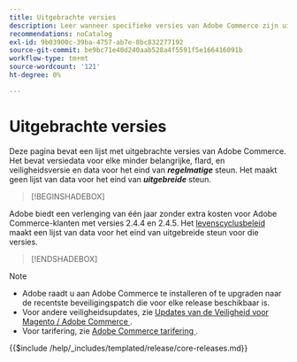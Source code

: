```yaml
---
title: Uitgebrachte versies
description: Leer wanneer specifieke versies van Adobe Commerce zijn uitgebracht.
recommendations: noCatalog
exl-id: 9b03900c-39ba-4757-ab7e-8bc832277192
source-git-commit: be9bc71e40d240aab528a4f5591f5e166416091b
workflow-type: tm+mt
source-wordcount: '121'
ht-degree: 0%

---
```


# Uitgebrachte versies

Deze pagina bevat een lijst met uitgebrachte versies van Adobe Commerce. Het bevat versiedata voor elke minder belangrijke, flard, en veiligheidsversie en data voor het eind van **_regelmatige_** steun. Het maakt geen lijst van data voor het eind van **_uitgebreide_** steun.

>[!BEGINSHADEBOX]

Adobe biedt een verlenging van één jaar zonder extra kosten voor Adobe Commerce-klanten met versies 2.4.4 en 2.4.5. Het [ levenscyclusbeleid ](lifecycle-policy.md) maakt een lijst van data voor het eind van uitgebreide steun voor die versies.

>[!ENDSHADEBOX]

>[!NOTE]
>
>- Adobe raadt u aan Adobe Commerce te installeren of te upgraden naar de recentste beveiligingspatch die voor elke release beschikbaar is.
>- Voor andere veiligheidsupdates, zie [ Updates van de Veiligheid voor Magento / Adobe Commerce ](https://helpx.adobe.com/nl/security/products/magento.html).
>- Voor tarifering, zie [ Adobe Commerce tarifering ](https://business.adobe.com/products/magento/pricing.html).

{{$include /help/_includes/templated/release/core-releases.md}}
